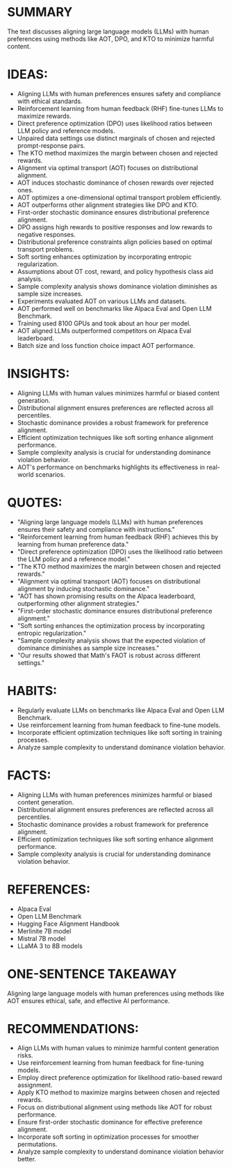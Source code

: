 # SUMMARY
The text discusses aligning large language models (LLMs) with human preferences using methods like AOT, DPO, and KTO to minimize harmful content.

# IDEAS:
- Aligning LLMs with human preferences ensures safety and compliance with ethical standards.
- Reinforcement learning from human feedback (RHF) fine-tunes LLMs to maximize rewards.
- Direct preference optimization (DPO) uses likelihood ratios between LLM policy and reference models.
- Unpaired data settings use distinct marginals of chosen and rejected prompt-response pairs.
- The KTO method maximizes the margin between chosen and rejected rewards.
- Alignment via optimal transport (AOT) focuses on distributional alignment.
- AOT induces stochastic dominance of chosen rewards over rejected ones.
- AOT optimizes a one-dimensional optimal transport problem efficiently.
- AOT outperforms other alignment strategies like DPO and KTO.
- First-order stochastic dominance ensures distributional preference alignment.
- DPO assigns high rewards to positive responses and low rewards to negative responses.
- Distributional preference constraints align policies based on optimal transport problems.
- Soft sorting enhances optimization by incorporating entropic regularization.
- Assumptions about OT cost, reward, and policy hypothesis class aid analysis.
- Sample complexity analysis shows dominance violation diminishes as sample size increases.
- Experiments evaluated AOT on various LLMs and datasets.
- AOT performed well on benchmarks like Alpaca Eval and Open LLM Benchmark.
- Training used 8100 GPUs and took about an hour per model.
- AOT aligned LLMs outperformed competitors on Alpaca Eval leaderboard.
- Batch size and loss function choice impact AOT performance.

# INSIGHTS:
- Aligning LLMs with human values minimizes harmful or biased content generation.
- Distributional alignment ensures preferences are reflected across all percentiles.
- Stochastic dominance provides a robust framework for preference alignment.
- Efficient optimization techniques like soft sorting enhance alignment performance.
- Sample complexity analysis is crucial for understanding dominance violation behavior.
- AOT's performance on benchmarks highlights its effectiveness in real-world scenarios.

# QUOTES:
- "Aligning large language models (LLMs) with human preferences ensures their safety and compliance with instructions."
- "Reinforcement learning from human feedback (RHF) achieves this by learning from human preference data."
- "Direct preference optimization (DPO) uses the likelihood ratio between the LLM policy and a reference model."
- "The KTO method maximizes the margin between chosen and rejected rewards."
- "Alignment via optimal transport (AOT) focuses on distributional alignment by inducing stochastic dominance."
- "AOT has shown promising results on the Alpaca leaderboard, outperforming other alignment strategies."
- "First-order stochastic dominance ensures distributional preference alignment."
- "Soft sorting enhances the optimization process by incorporating entropic regularization."
- "Sample complexity analysis shows that the expected violation of dominance diminishes as sample size increases."
- "Our results showed that Math's FAOT is robust across different settings."

# HABITS:
- Regularly evaluate LLMs on benchmarks like Alpaca Eval and Open LLM Benchmark.
- Use reinforcement learning from human feedback to fine-tune models.
- Incorporate efficient optimization techniques like soft sorting in training processes.
- Analyze sample complexity to understand dominance violation behavior.

# FACTS:
- Aligning LLMs with human preferences minimizes harmful or biased content generation.
- Distributional alignment ensures preferences are reflected across all percentiles.
- Stochastic dominance provides a robust framework for preference alignment.
- Efficient optimization techniques like soft sorting enhance alignment performance.
- Sample complexity analysis is crucial for understanding dominance violation behavior.

# REFERENCES:
- Alpaca Eval
- Open LLM Benchmark
- Hugging Face Alignment Handbook
- Merlinite 7B model
- Mistral 7B model
- LLaMA 3 to 8B models

# ONE-SENTENCE TAKEAWAY
Aligning large language models with human preferences using methods like AOT ensures ethical, safe, and effective AI performance.

# RECOMMENDATIONS:
- Align LLMs with human values to minimize harmful content generation risks.
- Use reinforcement learning from human feedback for fine-tuning models.
- Employ direct preference optimization for likelihood ratio-based reward assignment.
- Apply KTO method to maximize margins between chosen and rejected rewards.
- Focus on distributional alignment using methods like AOT for robust performance.
- Ensure first-order stochastic dominance for effective preference alignment.
- Incorporate soft sorting in optimization processes for smoother permutations.
- Analyze sample complexity to understand dominance violation behavior better.